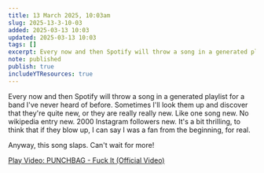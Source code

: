 ```yaml
---
title: 13 March 2025, 10:03am
slug: 2025-13-3-10-03
added: 2025-03-13 10:03
updated: 2025-03-13 10:03
tags: []
excerpt: Every now and then Spotify will throw a song in a generated playlist for a band I've never heard of before. Sometimes I'll look them up and discover that they're quite new, or they are really really new.
note: published
publish: true
includeYTResources: true
---
```

Every now and then Spotify will throw a song in a generated playlist for a band I've never heard of before. Sometimes I'll look them up and discover that they're quite new, or they are really really new. Like one song new. No wikipedia entry new. 2000 Instagram followers new. It's a bit thrilling, to think that if they blow up, I can say I was a fan from the beginning, for real.

Anyway, this song slaps. Can't wait for more!

<lite-youtube videoid="1jYEDPx6d2s" style="background-image: url('https://i.ytimg.com/vi/1jYEDPx6d2s/hqdefault.jpg');" title="PUNCHBAG - Fuck It (Official Video)">
  <a href="https://youtube.com/watch?v=1jYEDPx6d2s" class="lty-playbtn" title="Play Video">
    <span class="lyt-visually-hidden">Play Video: PUNCHBAG - Fuck It (Official Video)</span>
  </a>
</lite-youtube>